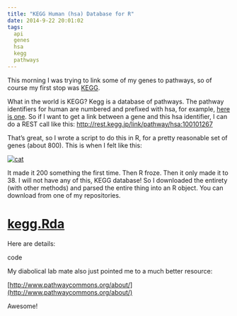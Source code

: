 ```yaml
---
title: "KEGG Human (hsa) Database for R"
date: 2014-9-22 20:01:02
tags:
  api
  genes
  hsa
  kegg
  pathways
---
```



This morning I was trying to link some of my genes to pathways, so of course my first stop was [KEGG](http://www.genome.jp/kegg/pathway.html).

What in the world is KEGG? Kegg is a database of pathways. The pathway identifiers for human are numbered and prefixed with hsa, for example, [here is one](http://www.genome.jp/dbget-bin/www_bget?hsa:100101267). So if I want to get a link between a gene and this hsa identifier, I can do a REST call like this: http://rest.kegg.jp/link/pathway/hsa:100101267

That’s great, so I wrote a script to do this in R, for a pretty reasonable set of genes (about 800). This is when I felt like this:

[![cat](http://vsoch.com/blog/wp-content/uploads/2014/09/cat.jpg)](http://vsoch.com/blog/wp-content/uploads/2014/09/cat.jpg)

It made it 200 something the first time. Then R froze. Then it only made it to 38. I will not have any of this, KEGG database! So I downloaded the entirety (with other methods) and parsed the entire thing into an R object. You can download from one of my repositories.


# **<span style="color: #ff6600;">[kegg.Rda](https://github.com/vsoch/gene2drug/blob/master/data/kegg.Rda)</span>**

Here are details:

code

My diabolical lab mate also just pointed me to a much better resource:

[http://www.pathwaycommons.org/about/](http://www.pathwaycommons.org/about/)

Awesome!


